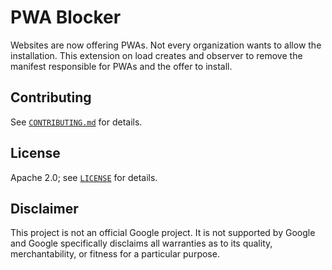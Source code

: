 # PWA Blocker

Websites are now offering PWAs. Not every organization wants to allow the installation. 
This extension on load creates and observer to remove the manifest responsible for PWAs and the offer to install. 





## Contributing

See [`CONTRIBUTING.md`](CONTRIBUTING.md) for details.

## License

Apache 2.0; see [`LICENSE`](LICENSE) for details.

## Disclaimer

This project is not an official Google project. It is not supported by
Google and Google specifically disclaims all warranties as to its quality,
merchantability, or fitness for a particular purpose.